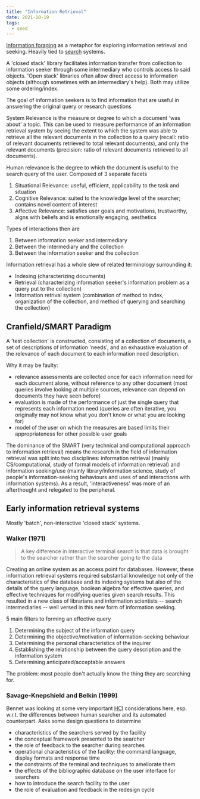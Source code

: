 ```yaml
---
title: "Information Retrieval"
date: 2021-10-19
tags:
  - seed
---
```


[Information foraging](thoughts/information%20foraging.md) as a metaphor for exploring information retrieval and seeking. Heavily tied to [search](thoughts/search.md) systems.

A 'closed stack' library facilitates information transfer from collection to information seeker through some intermediary who controls access to said objects. 'Open stack' libraries often allow direct access to information objects (although sometimes with an intermediary's help). Both may utilize some ordering/index.

The goal of information seekers is to find information that are useful in answering the original query or research questions

System Relevance is the measure or degree to which a document 'was about' a topic. This can be used to measure performance of an information retrieval system by seeing the extent to which the system was able to retrieve all the relevant documents in the collection to a query (recall: ratio of relevant documents retrieved to total relevant documents), and only the relevant documents (precision: ratio of relevant documents retrieved to all documents).

Human relevance is the degree to which the document is useful to the search query of the user. Composed of 3 separate facets

1. Situational Relevance: useful, efficient, applicability to the task and situation
2. Cognitive Relevance: suited to the knowledge level of the searcher; contains novel content of interest
3. Affective Relevance: satisfies user goals and motivations, trustworthy, algns with beliefs and is emotionally engaging, aesthetics

Types of interactions then are

1. Between information seeker and intermediary
2. Between the intermediary and the collection
3. Between the information seeker and the collection

Information retrieval has a whole slew of related terminology surrounding it:

- Indexing (characterizing documents)
- Retrieval (characterizing information seeker's information problem as a query put to the collection)
- Information retrival system (combination of method to index, organization of the collection, and method of querying and searching the collection)

## Cranfield/SMART Paradigm

A 'test collection' is constructed, consisting of a collection of documents, a set of descriptions of information 'needs', and an exhaustive evaluation of the relevance of each document to each information need description.

Why it may be faulty:

- relevance assessments are collected once for each information need for each document alone, without reference to any other document (most queries involve looking at multiple sources, relevance can depend on documents they have seen before)
- evaluation is made of the performance of just the single query that represents each information need (queries are often iterative, you originally may not know what you don't know or what you are looking for)
- model of the user on which the measures are based limits their appropriateness for other possible user goals

The dominance of the SMART (very technical and computational approach to information retrieval) means the research in the field of information retrieval was split into two disciplines: information retrieval (mainly CS/computational, study of formal models of information retrieval) and information seeking/use (mainly library/information science, study of people's information-seeking behaviours and uses of and interactions with information systems). As a result, 'interactiveness' was more of an afterthought and relegated to the peripheral.

## Early information retrieval systems

Mostly 'batch', non-interactive 'closed stack' systems.

### Walker (1971)

> A key difference in interactive terminal search is that data is brought to the searcher rather than the searcher going to the data

Creating an online system as an access point for databases. However, these information retrieval systems required substantial knowledge not only of the characteristics of the database and its indexing systems but also of the details of the query language, boolean algebra for effective queries, and effective techniques for modifying queries given search results. This resulted in a new class of librarians and information scientists -- search intermediaries -- well versed in this new form of information seeking.

5 main filters to forming an effective query

1. Determining the subject of the information query
2. Determining the objective/motivation of information-seeking behaviour
3. Determining the personal characteristics of the inquirer
4. Establishing the relationship between the query description and the information system
5. Determining anticipated/acceptable answers

The problem: most people don't actually know the thing they are searching for.

### Savage-Knepshield and Belkin (1999)

Bennet was looking at some very important [HCI](thoughts/human%20computer%20interaction.md) considerations here, esp. w.r.t. the differences between human searcher and its automated counterpart. Asks some design questions to determine

- characteristics of the searchers served by the facility
- the conceptual framework presented to the searcher
- the role of feedback to the searcher during searches
- operational characteristics of the facility: the command language, display formats and response time
- the constraints of the terminal and techniques to ameliorate them
- the effects of the bibliographic database on the user interface for searchers
- how to introduce the search facility to the user
- the role of evaluation and feedback in the redesign cycle
